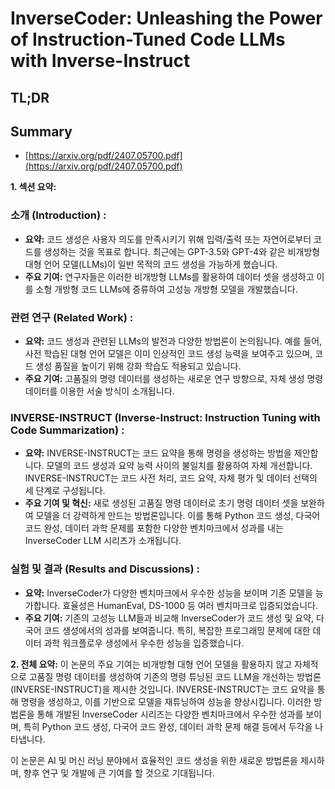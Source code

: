 # InverseCoder: Unleashing the Power of Instruction-Tuned Code LLMs with Inverse-Instruct
## TL;DR
## Summary
- [https://arxiv.org/pdf/2407.05700.pdf](https://arxiv.org/pdf/2407.05700.pdf)

**1. 섹션 요약:**

### 소개 (Introduction) :
- **요약:** 코드 생성은 사용자 의도를 만족시키기 위해 입력/출력 또는 자연어로부터 코드를 생성하는 것을 목표로 합니다. 최근에는 GPT-3.5와 GPT-4와 같은 비개방형 대형 언어 모델(LLMs)이 일반 목적의 코드 생성을 가능하게 했습니다.
- **주요 기여:** 연구자들은 이러한 비개방형 LLMs를 활용하여 데이터 셋을 생성하고 이를 소형 개방형 코드 LLMs에 증류하여 고성능 개방형 모델을 개발했습니다.

### 관련 연구 (Related Work)  :
- **요약:** 코드 생성과 관련된 LLMs의 발전과 다양한 방법론이 논의됩니다. 예를 들어, 사전 학습된 대형 언어 모델은 이미 인상적인 코드 생성 능력을 보여주고 있으며, 코드 생성 품질을 높이기 위해 강화 학습도 적용되고 있습니다.
- **주요 기여:** 고품질의 명령 데이터를 생성하는 새로운 연구 방향으로, 자체 생성 명령 데이터를 이용한 서술 방식이 소개됩니다.

### INVERSE-INSTRUCT (Inverse-Instruct: Instruction Tuning with Code Summarization)  :
- **요약:** INVERSE-INSTRUCT는 코드 요약을 통해 명령을 생성하는 방법을 제안합니다. 모델의 코드 생성과 요약 능력 사이의 불일치를 활용하여 자체 개선합니다. INVERSE-INSTRUCT는 코드 사전 처리, 코드 요약, 자체 평가 및 데이터 선택의 세 단계로 구성됩니다.
- **주요 기여 및 혁신:** 새로 생성된 고품질 명령 데이터로 초기 명령 데이터 셋을 보완하여 모델을 더 강력하게 만드는 방법론입니다. 이를 통해 Python 코드 생성, 다국어 코드 완성, 데이터 과학 문제를 포함한 다양한 벤치마크에서 성과를 내는 InverseCoder LLM 시리즈가 소개됩니다.

### 실험 및 결과 (Results and Discussions)  :
- **요약:** InverseCoder가 다양한 벤치마크에서 우수한 성능을 보이며 기존 모델을 능가합니다. 효율성은 HumanEval, DS-1000 등 여러 벤치마크로 입증되었습니다.
- **주요 기여:** 기존의 고성능 LLM들과 비교해 InverseCoder가 코드 생성 및 요약, 다국어 코드 생성에서의 성과를 보여줍니다. 특히, 복잡한 프로그래밍 문제에 대한 데이터 과학 워크플로우 생성에서 우수한 성능을 입증했습니다.

**2. 전체 요약:**
이 논문의 주요 기여는 비개방형 대형 언어 모델을 활용하지 않고 자체적으로 고품질 명령 데이터를 생성하여 기존의 명령 튜닝된 코드 LLM을 개선하는 방법론(INVERSE-INSTRUCT)을 제시한 것입니다. INVERSE-INSTRUCT는 코드 요약을 통해 명령을 생성하고, 이를 기반으로 모델을 재튜닝하여 성능을 향상시킵니다. 이러한 방법론을 통해 개발된 InverseCoder 시리즈는 다양한 벤치마크에서 우수한 성과를 보이며, 특히 Python 코드 생성, 다국어 코드 완성, 데이터 과학 문제 해결 등에서 두각을 나타냅니다.

이 논문은 AI 및 머신 러닝 분야에서 효율적인 코드 생성을 위한 새로운 방법론을 제시하며, 향후 연구 및 개발에 큰 기여를 할 것으로 기대됩니다.